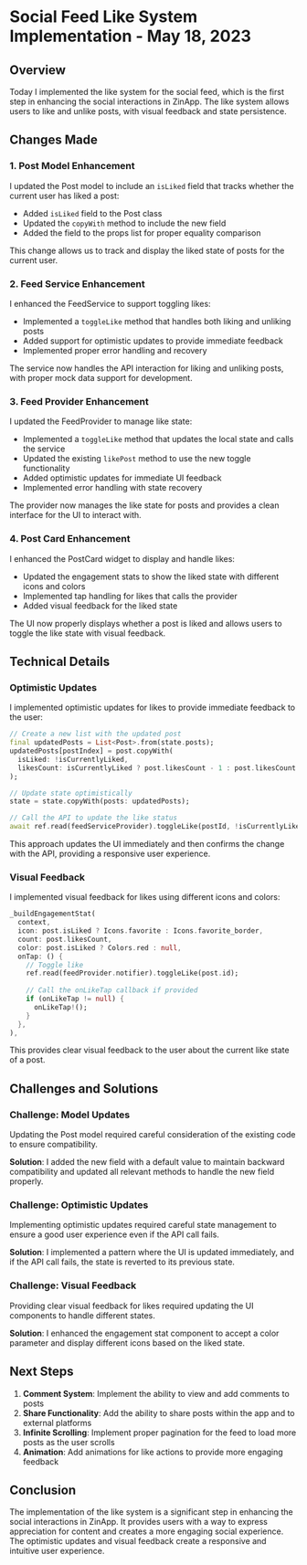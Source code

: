 # Social Feed Like System Implementation - May 18, 2023

## Overview

Today I implemented the like system for the social feed, which is the first step in enhancing the social interactions in ZinApp. The like system allows users to like and unlike posts, with visual feedback and state persistence.

## Changes Made

### 1. Post Model Enhancement

I updated the Post model to include an `isLiked` field that tracks whether the current user has liked a post:

- Added `isLiked` field to the Post class
- Updated the `copyWith` method to include the new field
- Added the field to the props list for proper equality comparison

This change allows us to track and display the liked state of posts for the current user.

### 2. Feed Service Enhancement

I enhanced the FeedService to support toggling likes:

- Implemented a `toggleLike` method that handles both liking and unliking posts
- Added support for optimistic updates to provide immediate feedback
- Implemented proper error handling and recovery

The service now handles the API interaction for liking and unliking posts, with proper mock data support for development.

### 3. Feed Provider Enhancement

I updated the FeedProvider to manage like state:

- Implemented a `toggleLike` method that updates the local state and calls the service
- Updated the existing `likePost` method to use the new toggle functionality
- Added optimistic updates for immediate UI feedback
- Implemented error handling with state recovery

The provider now manages the like state for posts and provides a clean interface for the UI to interact with.

### 4. Post Card Enhancement

I enhanced the PostCard widget to display and handle likes:

- Updated the engagement stats to show the liked state with different icons and colors
- Implemented tap handling for likes that calls the provider
- Added visual feedback for the liked state

The UI now properly displays whether a post is liked and allows users to toggle the like state with visual feedback.

## Technical Details

### Optimistic Updates

I implemented optimistic updates for likes to provide immediate feedback to the user:

```dart
// Create a new list with the updated post
final updatedPosts = List<Post>.from(state.posts);
updatedPosts[postIndex] = post.copyWith(
  isLiked: !isCurrentlyLiked,
  likesCount: isCurrentlyLiked ? post.likesCount - 1 : post.likesCount + 1,
);

// Update state optimistically
state = state.copyWith(posts: updatedPosts);

// Call the API to update the like status
await ref.read(feedServiceProvider).toggleLike(postId, !isCurrentlyLiked);
```

This approach updates the UI immediately and then confirms the change with the API, providing a responsive user experience.

### Visual Feedback

I implemented visual feedback for likes using different icons and colors:

```dart
_buildEngagementStat(
  context,
  icon: post.isLiked ? Icons.favorite : Icons.favorite_border,
  count: post.likesCount,
  color: post.isLiked ? Colors.red : null,
  onTap: () {
    // Toggle like
    ref.read(feedProvider.notifier).toggleLike(post.id);
    
    // Call the onLikeTap callback if provided
    if (onLikeTap != null) {
      onLikeTap!();
    }
  },
),
```

This provides clear visual feedback to the user about the current like state of a post.

## Challenges and Solutions

### Challenge: Model Updates

Updating the Post model required careful consideration of the existing code to ensure compatibility.

**Solution**: I added the new field with a default value to maintain backward compatibility and updated all relevant methods to handle the new field properly.

### Challenge: Optimistic Updates

Implementing optimistic updates required careful state management to ensure a good user experience even if the API call fails.

**Solution**: I implemented a pattern where the UI is updated immediately, and if the API call fails, the state is reverted to its previous state.

### Challenge: Visual Feedback

Providing clear visual feedback for likes required updating the UI components to handle different states.

**Solution**: I enhanced the engagement stat component to accept a color parameter and display different icons based on the liked state.

## Next Steps

1. **Comment System**: Implement the ability to view and add comments to posts
2. **Share Functionality**: Add the ability to share posts within the app and to external platforms
3. **Infinite Scrolling**: Implement proper pagination for the feed to load more posts as the user scrolls
4. **Animation**: Add animations for like actions to provide more engaging feedback

## Conclusion

The implementation of the like system is a significant step in enhancing the social interactions in ZinApp. It provides users with a way to express appreciation for content and creates a more engaging social experience. The optimistic updates and visual feedback create a responsive and intuitive user experience.
